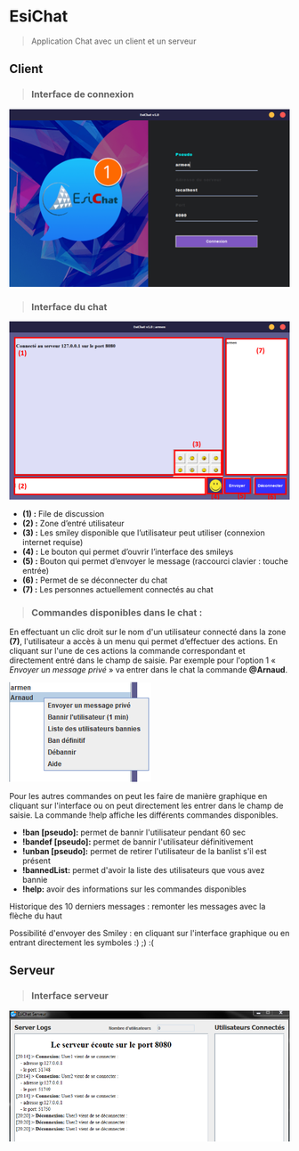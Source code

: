 # EsiChat 

> Application Chat avec un client et un serveur

## Client 

> ### Interface de connexion
![client interface connexion](https://github.com/armen953/EsiChat/blob/master/ChatClient/src/assets/gitEsichatClient.PNG)

> ### Interface du chat
![client interface chat](https://raw.githubusercontent.com/armen953/EsiChat/master/ChatClient/src/assets/gitPresentationInterface.PNG)

* **(1) :** File de discussion
* **(2) :** Zone d’entré utilisateur
* **(3) :** Les smiley disponible que l’utilisateur peut utiliser (connexion internet requise)
* **(4) :** Le bouton qui permet d’ouvrir l’interface des smileys
* **(5) :** Bouton qui permet d’envoyer le message (raccourci clavier : touche entrée)
* **(6) :** Permet de se déconnecter du chat
* **(7) :** Les personnes actuellement connectés au chat

> ### Commandes disponibles dans le chat :

En effectuant un clic droit sur le nom d'un utilisateur connecté dans la zone **(7)**, l'utilisateur a accès à un menu qui permet d’effectuer des actions. En cliquant sur l'une de ces actions la commande correspondant et directement entré dans le champ de saisie. Par exemple pour l'option 1 « *Envoyer un message privé* » va entrer dans le chat la commande **@Arnaud**. 

![](https://raw.githubusercontent.com/armen953/EsiChat/master/ChatClient/src/assets/gitPopUp.PNG)

Pour les autres commandes on peut les faire de manière graphique en cliquant sur l'interface ou on peut directement les entrer dans le champ de saisie. La commande !help affiche les différents commandes disponibles.

* **!ban [pseudo]:** permet de bannir l'utilisateur pendant 60 sec
* **!bandef [pseudo]:** permet de bannir l'utilisateur définitivement
* **!unban [pseudo]:** permet de retirer l'utilisateur de la banlist s'il est présent
* **!bannedList:** permet d'avoir la liste des utilisateurs que vous avez bannie
* **!help:** avoir des informations sur les commandes disponibles

Historique des 10 derniers messages : remonter les messages avec la flèche du haut

Possibilité d'envoyer des Smiley : en cliquant sur l'interface graphique ou en entrant directement les symboles :) ;) :(

## Serveur

> ### Interface serveur
![client interface chat](https://github.com/armen953/EsiChat/blob/master/ChatServeur/src/assets/gitServeur.PNG)
